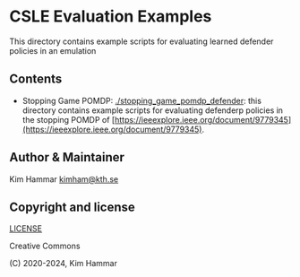 # CSLE Evaluation Examples

This directory contains example scripts for evaluating learned defender policies in an emulation  

## Contents

- Stopping Game POMDP: [./stopping_game_pomdp_defender](stopping_game_pomdp_defender): this directory contains example scripts for evaluating defenderp policies in the stopping POMDP of [https://ieeexplore.ieee.org/document/9779345](https://ieeexplore.ieee.org/document/9779345).

## Author & Maintainer

Kim Hammar <kimham@kth.se>

## Copyright and license

[LICENSE](../../LICENSE.md)

Creative Commons

(C) 2020-2024, Kim Hammar